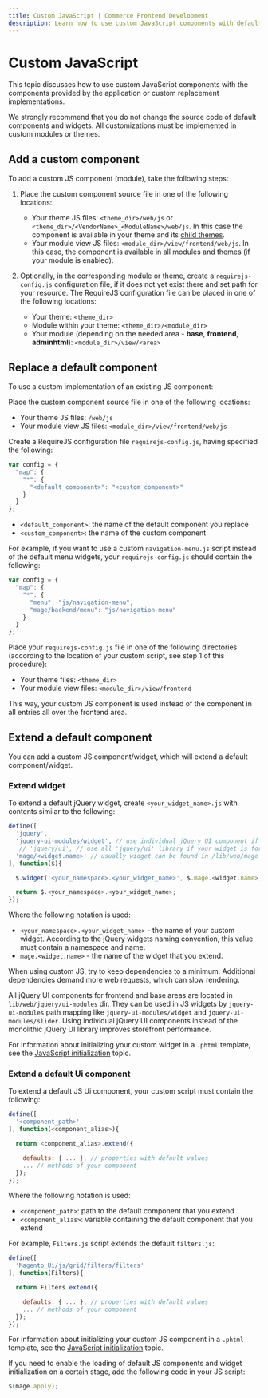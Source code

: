 ```yaml
---
title: Custom JavaScript | Commerce Frontend Development 
description: Learn how to use custom JavaScript components with default Adobe Commerce and Magento Open Source components.
---
```


# Custom JavaScript

This topic discusses how to use custom JavaScript components with the components provided by the application or custom replacement implementations.

We strongly recommend that you do not change the source code of default components and widgets. All customizations must be implemented in custom modules or themes.

## Add a custom component

To add a custom JS component (module), take the following steps:

1. Place the custom component source file in one of the following locations:
   -  Your theme JS files: `<theme_dir>/web/js` or `<theme_dir>/<VendorName>_<ModuleName>/web/js`. In this case the component is available in your theme and its [child themes](../guide/themes/inheritance.md).
   -  Your module view JS files: `<module_dir>/view/frontend/web/js`. In this case, the component is available in all modules and themes (if your module is enabled).

1. Optionally, in the corresponding module or theme, create a `requirejs-config.js` configuration file, if it does not yet exist there and set path for your resource. The RequireJS configuration file can be placed in one of the following locations:

   -  Your theme: `<theme_dir>`
   -  Module within your theme: `<theme_dir>/<module_dir>`
   -  Your module (depending on the needed area - **base**, **frontend**, **adminhtml**): `<module_dir>/view/<area>`

## Replace a default component

To use a custom implementation of an existing JS component:

Place the custom component source file in one of the following locations:

-  Your theme JS files: `/web/js`
-  Your module view JS files: `<module_dir>/view/frontend/web/js`

Create a RequireJS configuration file `requirejs-config.js`, having specified the following:

```javascript
var config = {
  "map": {
    "*": {
      "<default_component>": "<custom_component>"
    }
  }
};
```

-  `<default_component>`: the name of the default component you replace
-  `<custom_component>`: the name of the custom component

For example, if you want to use a custom `navigation-menu.js` script instead of the default menu widgets, your `requirejs-config.js` should contain the following:

```javascript
var config = {
  "map": {
    "*": {
      "menu": "js/navigation-menu",
      "mage/backend/menu": "js/navigation-menu"
    }
  }
};
```

Place your `requirejs-config.js` file in one of the following directories (according to the location of your custom script, see step 1 of this procedure):

-  Your theme files: `<theme_dir>`
-  Your module view files: `<module_dir>/view/frontend`

This way, your custom JS component is used instead of the component in all entries all over the frontend area.

## Extend a default component

You can add a custom JS component/widget, which will extend a default component/widget.

### Extend widget

To extend a default jQuery widget, create `<your_widget_name>.js` with contents similar to the following:

```javascript
define([
  'jquery',
  'jquery-ui-modules/widget', // use individual jQuery UI component if your widget is for frontend or base areas
   // 'jquery/ui', // use all 'jquery/ui' library if your widget is for adminhtml area
  'mage/<widget.name>' // usually widget can be found in /lib/web/mage dir
], function($){

  $.widget('<your_namespace>.<your_widget_name>', $.mage.<widget.name>, { ... });

  return $.<your_namespace>.<your_widget_name>;
});
```

Where the following notation is used:

-  `<your_namespace>.<your_widget_name>` - the name of your custom widget. According to the jQuery widgets naming convention, this value must contain a namespace and name.
-  `mage.<widget.name>` - the name of the widget that you extend.

<InlineAlert variant="info" slots="text" />

When using custom JS, try to keep dependencies to a minimum. Additional dependencies demand more web requests, which can slow rendering.

<InlineAlert variant="success" slots="text" />

All jQuery UI components for frontend and base areas are located in `lib/web/jquery/ui-modules` dir. They can be used in JS widgets by `jquery-ui-modules` path mapping like `jquery-ui-modules/widget` and `jquery-ui-modules/slider`.
Using individual jQuery UI components instead of the monolithic jQuery UI library improves storefront performance.

For information about initializing your custom widget in a `.phtml` template, see the [JavaScript initialization](init.md) topic.

### Extend a default Ui component

To extend a default JS Ui component, your custom script must contain the following:

```javascript
define([
  '<component_path>'
], function(<component_alias>){

  return <component_alias>.extend({

    defaults: { ... }, // properties with default values
    ... // methods of your component
  });
});
```

Where the following notation is used:

-  `<component_path>`: path to the default component that you extend
-  `<component_alias>`: variable containing the default component that you extend

For example, `Filters.js` script extends the default `filters.js`:

```javascript
define([
  'Magento_Ui/js/grid/filters/filters'
], function(Filters){

  return Filters.extend({

    defaults: { ... }, // properties with default values
    ... // methods of your component
  });
});
```

For information about initializing your custom JS component in a `.phtml` template, see the [JavaScript initialization](init.md) topic.

If you need to enable the loading of default JS components and widget initialization on a certain stage, add the following code in your JS script:

```javascript
$(mage.apply);
```
